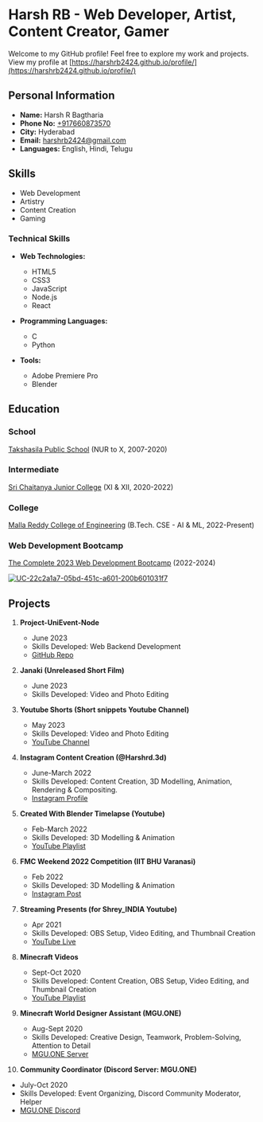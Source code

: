 # Harsh RB - Web Developer, Artist, Content Creator, Gamer

Welcome to my GitHub profile! Feel free to explore my work and projects.
View my profile at [https://harshrb2424.github.io/profile/](https://harshrb2424.github.io/profile/)

## Personal Information

- **Name:** Harsh R Bagtharia
- **Phone No:** [+917660873570](https://wa.me/917660873570)
- **City:** Hyderabad
- **Email:** harshrb2424@gmail.com
- **Languages:** English, Hindi, Telugu

## Skills

- Web Development
- Artistry
- Content Creation
- Gaming

### Technical Skills

- **Web Technologies:**
  - HTML5
  - CSS3
  - JavaScript
  - Node.js
  - React

- **Programming Languages:**
  - C
  - Python

- **Tools:**
  - Adobe Premiere Pro
  - Blender

## Education

### School

[Takshasila Public School](https://takshasilapublicschool.com/) (NUR to X, 2007-2020)

### Intermediate

[Sri Chaitanya Junior College](https://srichaitanya.net/) (XI & XII, 2020-2022)

### College

[Malla Reddy College of Engineering](https://mrce.in/) (B.Tech. CSE - AI & ML, 2022-Present)

### Web Development Bootcamp

[The Complete 2023 Web Development Bootcamp](https://www.udemy.com/course/the-complete-web-development-bootcamp/) (2022-2024)

[![UC-22c2a1a7-05bd-451c-a601-200b601031f7](https://github.com/Harshrb2424/Harshrb2424/assets/110104434/8b2a3656-4690-47cf-8f11-fb999d57d02e)](https://www.udemy.com/certificate/UC-22c2a1a7-05bd-451c-a601-200b601031f7/)

## Projects

1. **Project-UniEvent-Node**
   - June 2023
   - Skills Developed: Web Backend Development
   - [GitHub Repo](https://github.com/ShaikhAman01/Project-UniEvent-Node)

2. **Janaki (Unreleased Short Film)**
   - June 2023
   - Skills Developed: Video and Photo Editing

3. **Youtube Shorts (Short snippets Youtube Channel)**
   - May 2023
   - Skills Developed: Video and Photo Editing
   - [YouTube Channel](https://www.youtube.com/@Short.snippets)

4. **Instagram Content Creation (@Harshrd.3d)**
   - June-March 2022
   - Skills Developed: Content Creation, 3D Modelling, Animation, Rendering & Compositing.
   - [Instagram Profile](https://www.instagram.com/harshrb.3d)

5. **Created With Blender Timelapse (Youtube)**
   - Feb-March 2022
   - Skills Developed: 3D Modelling & Animation
   - [YouTube Playlist](https://youtube.com/playlist?list=PL5MuW9KkxcUj7q-tIZmJHpINRqfdh2foV&si=MGPg5ZvtmTED8bTb)

6. **FMC Weekend 2022 Competition (IIT BHU Varanasi)**
   - Feb 2022
   - Skills Developed: 3D Modelling & Animation
   - [Instagram Post](https://www.instagram.com/p/CaAZJ3mlefj/)

7. **Streaming Presents (for Shrey_INDIA Youtube)**
   - Apr 2021
   - Skills Developed: OBS Setup, Video Editing, and Thumbnail Creation
   - [YouTube Live](https://www.youtube.com/live/QD8hZmt0VPU?si=SEwD-lvisHLJOOdu)

8. **Minecraft Videos**
   - Sept-Oct 2020
   - Skills Developed: Content Creation, OBS Setup, Video Editing, and Thumbnail Creation
   - [YouTube Playlist](https://youtube.com/playlist?list=PL5MuW9KkxcUg6ps_3uMAfF7r7rN63_Xty&si=pxyA_TnNcsGmJs8P)

9. **Minecraft World Designer Assistant (MGU.ONE)**
   - Aug-Sept 2020
   - Skills Developed: Creative Design, Teamwork, Problem-Solving, Attention to Detail
   - [MGU.ONE Server](https://topminecraftservers.org/server/10331)

10. **Community Coordinator (Discord Server: MGU.ONE)**
   - July-Oct 2020
   - Skills Developed: Event Organizing, Discord Community Moderator, Helper
   - [MGU.ONE Discord](https://discord.gg/mgu)
